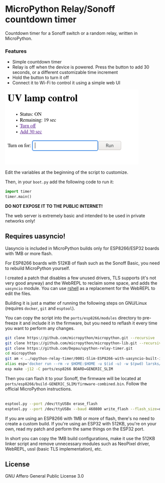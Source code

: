 # MicroPython Relay/Sonoff countdown timer

Countdown timer for a Sonoff switch or a random relay, written in MicroPython.

### Features

- Simple countdown timer
- Relay is off when the device is powered. Press the button to add 30 seconds, or a different customizable time increment
- Hold the button to turn it off
- Connect it to Wi-Fi to control it using a simple web UI

![Screenshot](screenshot.png)

Edit the variables at the beginning of the script to customize.

Then, in your `boot.py` add the following code to run it:

```python
import timer
timer.main()
```

**DO NOT EXPOSE IT TO THE PUBLIC INTERNET!**

The web server is extremely basic and intended to be used in private networks only!

## Requires uasyncio!

Uasyncio is included in MicroPython builds only for ESP8266/ESP32 boards with 1MB or more flash.

For ESP8266 boards with 512KB of flash such as the Sonoff Basic, you need to rebuild MicroPython yourself.

I created a patch that disables a few unused drivers, TLS supports (it's not very good anyway) and the WebREPL to reclaim some space, and adds the `uasyncio` module. You can use [rshell](https://github.com/dhylands/rshell) as a replacement for the WebREPL to edit the files.

Building it is just a matter of running the following steps on GNU/Linux (requires `docker`, `git` and `esptool`).

You can copy the script into the `ports/esp8266/modules` directory to pre-freeze it and include it in the firmware, but you need to reflash it every time you want to perform any changes.

```bash
git clone https://github.com/micropython/micropython.git --recursive
git clone https://github.com/micropython/micropython-lib.git --recursive
git clone https://github.com/Depau/upython-relay-timer.git
cd micropython
git am < ../upython-relay-timer/0001-Slim-ESP8266-with-uasyncio-built-in.patch
alias esp='docker run --rm -v $HOME:$HOME -u $(id -u) -w $(pwd) larsks/esp-open-sdk'
esp make -j12 -C ports/esp8266 BOARD=GENERIC_SLIM
```

Then you can flash it to your Sonoff, the firmware will be located at `ports/esp8266/build-GENERIC_SLIM/firmware-combined.bin`. Follow the official MicroPython instructions. 

```bash

esptool.py --port /dev/ttyUSBx erase_flash
esptool.py --port /dev/ttyUSBx --baud 460800 write_flash --flash_size=detect 0 ports/esp8266/build-GENERIC_SLIM/firmware-combined.bin
```

If you are using an ESP8266 with 1MB or more of flash, there's no need to create a custom build. If you're using an ESP32 with 512KB, you're on your own, read my patch and perform the same things on the ESP32 port.

In short you can copy the 1MB build configurations, make it use the 512KB linker script and remove unnecessary modules such as NeoPixel driver, WebREPL, ussl (basic TLS implementation), etc.

## License

GNU Affero General Public License 3.0
